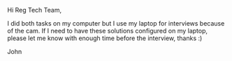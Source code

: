 Hi Reg Tech Team,

I did both tasks on my computer but I use my laptop for interviews because of the cam.
If I need to have these solutions configured on my laptop, please let me know with enough time before the interview, thanks :)

John
